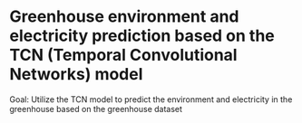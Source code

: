 # Greenhouse environment and electricity prediction based on the TCN (Temporal Convolutional Networks) model

Goal: 
Utilize the TCN model to predict the environment and electricity in the greenhouse based on the greenhouse dataset
